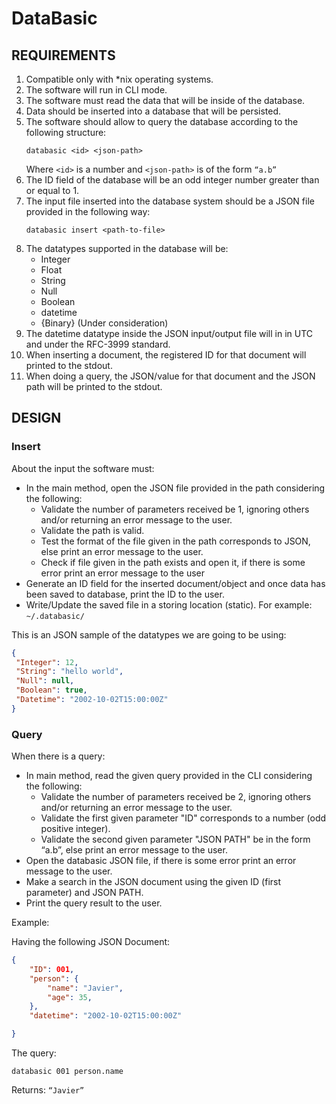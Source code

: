 # DataBasic

## REQUIREMENTS

1. Compatible only with *nix operating systems. 
2. The software will run in CLI mode.
3. The software must read the data that will be inside of the database.
4. Data should be inserted into a database that will be persisted.
5. The software should allow to query the database according to the following structure:
	```shell
	databasic <id> <json-path>
	``` 
	Where `<id>` is a number and `<json-path>` is of the form `“a.b”`
6. The ID field of the database will be an odd integer number greater than or equal to 1.
7. The input file inserted into the database system should be a JSON file provided in the following way:
	```shell
	databasic insert <path-to-file>
	``` 
8. The datatypes supported in the database will be:
	- Integer
	- Float
	- String
	- Null
	- Boolean
	- datetime 
	- {Binary} (Under consideration) 
9. The datetime datatype inside the JSON input/output file will in in UTC and under the RFC-3999 standard.
10. When inserting a document, the registered ID for that document will printed to the stdout.
11. When doing a query, the JSON/value for that document and the JSON path will be printed to the stdout.

## DESIGN 

### Insert
About the input the software must:

- In the main method, open the JSON file provided in the path considering the following:
	- Validate the number of parameters received be 1, ignoring others and/or returning an error message to the user.
	- Validate the path is valid.
	- Test the format of the file given in the path corresponds to JSON, else print an error message to the user.
	- Check if file given in the path exists and open it, if there is some error print an error message to the user
- Generate an ID field for the inserted document/object and once data has been saved to database, print the ID to the user.
- Write/Update the saved file in a storing location (static). For example: `~/.databasic/`

This is an JSON sample of the datatypes we are going to be using:
```json
{
 "Integer": 12,
 "String": "hello world",
 "Null": null,
 "Boolean": true,
 "Datetime": "2002-10-02T15:00:00Z"
}
```

### Query
When there is a query:

- In main method, read the given query provided in the CLI considering the following:
	- Validate the number of parameters received be 2, ignoring others and/or returning an error message to the user.
	- Validate the first given parameter "ID" corresponds to a number (odd positive integer).
	- Validate the second given parameter "JSON PATH" be in the form “a.b”, else print an error message to the user.	
- Open the databasic JSON file, if there is some error print an error message to the user.
- Make a search in the JSON document using the given ID (first parameter) and JSON PATH.
- Print the query result to the user.

Example:

Having the following JSON Document:
```json
{
	"ID": 001, 
	"person": {
		"name": "Javier",
		"age": 35,		
	},
	"datetime": "2002-10-02T15:00:00Z"

}
```

The query:
```shell
databasic 001 person.name
```

Returns:
`“Javier”`

